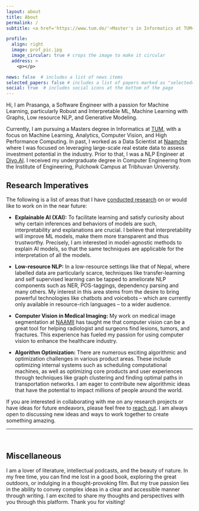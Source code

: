 ```yaml
---
layout: about
title: About
permalink: /
subtitle: <a href='https://www.tum.de/'>Master's in Informatics at TUM</a>, Lifelong learner.

profile:
  align: right
  image: prof_pic.jpg
  image_circular: true # crops the image to make it circular
  address: >
    <p></p>

news: false  # includes a list of news items
selected_papers: false # includes a list of papers marked as "selected={true}"
social: true  # includes social icons at the bottom of the page
---
```


Hi, I am Prasanga, a Software Engineer with a passion for Machine Learning, particularly Robust and Interpretable ML, Machine Learning with Graphs, Low resource NLP, and Generative Modeling.

Currently, I am pursuing a Masters degree in Informatics at [TUM](https://www.tum.de/en/), with a focus on Machine Learning, Analytics, Computer Vision, and High Performance Computing. In past, I worked as a Data Scientist at [Naamche](https://www.naamche.com/) where I was focused on leveraging large-scale real estate data to assess investment potential in the industry. Prior to that, I was a NLP Engineer at [Diyo.AI](https://diyo.ai/). I received my undergraduate degree in Computer Engineering from the Institute of Engineering, Pulchowk Campus at Tribhuvan University.

## Research Imperatives

The following is a list of areas that I have [conducted research](/publications.md) on or would like to work on in the near future:

- **Explainable AI (XAI):** To facilitate learning and satisfy curiosity about why certain inferences and behaviors of models are such, interpretability and explanations are crucial. I believe that interpretability will improve ML models, make them more transparent and thus trustworthy. Precisely, I am interested in model-agnostic methods to explain AI models, so that the same techniques are applicable for the interpretation of all the models. 

- **Low-resource NLP:** In a low-resource settings like that of Nepal, where labelled data are particularly scarce, techniques like transfer-learning and self supervised learning can be tapped to ameliorate NLP components such as NER, POS-taggings, dependency parsing and many others. My interest in this area stems from the desire to bring powerful technologies like chatbots and voicebots – which are currently only available in resource-rich languages – to a wider audience.

- **Computer Vision in Medical Imaging:** My work on medical image segmentation at [NAAMII](https://www.naamii.org.np/) has taught me that computer vision can be a great tool for helping radiologist and surgeons find lesions, tumors, and fractures. This experience has fueled my passion for using computer vision to enhance the healthcare industry.

- **Algorithm Optimization:** There are numerous exciting algorithmic and optimization challenges in various product areas. These include optimizing internal systems such as scheduling computational machines, as well as optimizing core products and user experiences through techniques like graph clustering and finding optimal paths in transportation networks. I am eager to contribute new algorithmic ideas that have the potential to impact millions of people around the world.

If you are interested in collaborating with me on any research projects or have ideas for future endeavors, please feel free to [reach out](/contact). I am always open to discussing new ideas and ways to work together to create something amazing.

---
<br />

## Miscellaneous

I am a lover of literature, intellectual podcasts, and the beauty of nature. In my free time, you can find me lost in a good book, exploring the great outdoors, or indulging in a thought-provoking film. But my true passion lies in the ability to convey complex ideas in a clear and accessible manner through writing. I am excited to share my thoughts and perspectives with you through this platform. Thank you for visiting!